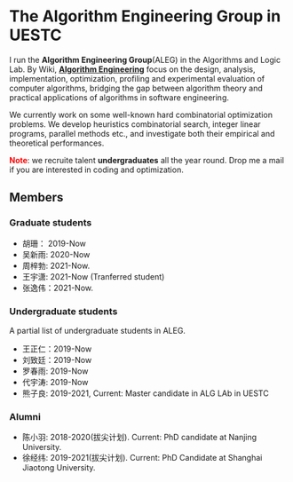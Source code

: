 # The Algorithm Engineering Group in UESTC
I run the **Algorithm Engineering Group**(ALEG) in the Algorithms and Logic Lab.
By Wiki, [**Algorithm Engineering**](https://en.wikipedia.org/wiki/Algorithm_engineering) focus on the design, analysis, implementation, optimization, profiling and experimental evaluation of computer algorithms, bridging the gap between algorithm theory and practical applications of algorithms in software engineering.

We currently work on some well-known hard combinatorial  optimization problems. We develop heuristics combinatorial search, integer linear programs, parallel methods etc., and investigate both their empirical and theoretical performances.


<font color=red>**Note**</font>: we recruite talent **undergraduates** all the year round.
Drop me a mail if you are interested in coding and optimization.  



## Members
### Graduate students
- 胡珊： 2019-Now
- 吴新雨: 2020-Now
- 周梓勃: 2021-Now.
- 王宇潇: 2021-Now  (Tranferred student)
- 张逸伟：2021-Now.

### Undergraduate students
A partial list of undergraduate students in ALEG. 

- 王正仁：2019-Now
- 刘致廷：2019-Now
- 罗春雨: 2019-Now
- 代宇涛: 2019-Now
- 熊子良: 2019-2021, Current: Master candidate in ALG LAb in UESTC

### Alumni

- 陈小羽:  2018-2020(拔尖计划).  Current: PhD candidate at Nanjing University.
- 徐经纬: 2019-2021(拔尖计划).  Current: PhD Candidate at Shanghai Jiaotong University.

